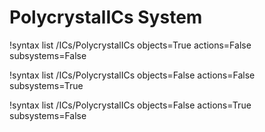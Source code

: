 <!-- MOOSE Documentation Stub: Remove this when content is added. -->


# PolycrystalICs System

!syntax list /ICs/PolycrystalICs objects=True actions=False subsystems=False

!syntax list /ICs/PolycrystalICs objects=False actions=False subsystems=True

!syntax list /ICs/PolycrystalICs objects=False actions=True subsystems=False

